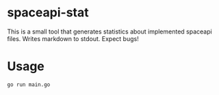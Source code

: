 spaceapi-stat
==

This is a small tool that generates statistics about implemented spaceapi files. Writes markdown to stdout.
Expect bugs!

Usage
==
```
go run main.go
```

